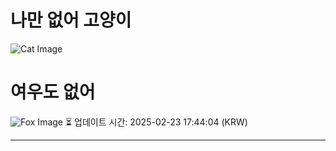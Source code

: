 
# 나만 없어 고양이

![Cat Image](https://cdn2.thecatapi.com/images/bh9.jpg)

# 여우도 없어
![Fox Image](https://randomfox.ca/images/114.jpg)
⏳ 업데이트 시간: 2025-02-23 17:44:04 (KRW)

---
